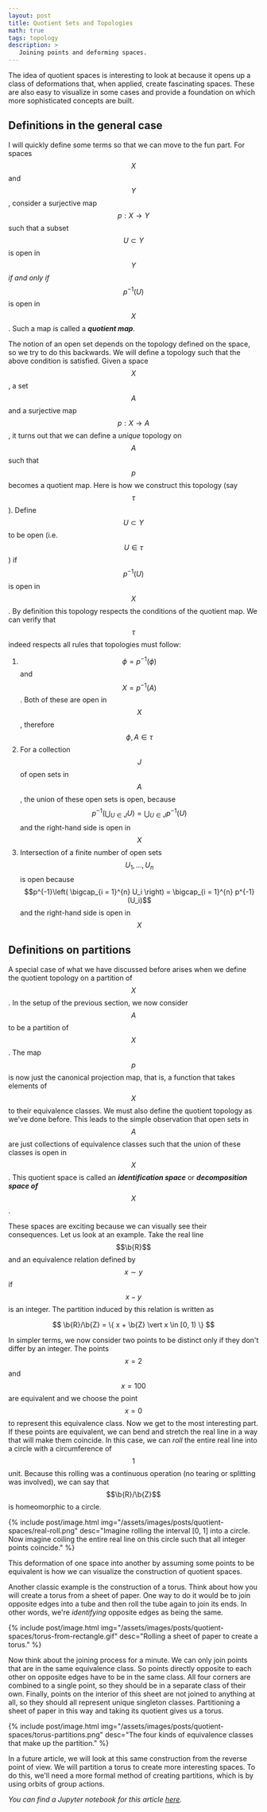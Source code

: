 ```yaml
---
layout: post
title: Quotient Sets and Topologies
math: true
tags: topology
description: >
   Joining points and deforming spaces.
---
```


The idea of quotient spaces is interesting to look at because it opens up a class of deformations that, when applied, create fascinating spaces. These are also easy to visualize in some cases and provide a foundation on which more sophisticated concepts are built.

## Definitions in the general case

I will quickly define some terms so that we can move to the fun part. For spaces $$X$$ and $$Y$$, consider a surjective map $$p: X \to Y$$ such that a subset $$U \subset Y$$ is open in $$Y$$ *if and only if* $$p^{-1}(U)$$ is open in $$X$$. Such a map is called a ***quotient map***.

The notion of an open set depends on the topology defined on the space, so we try to do this backwards. We will define a topology such that the above condition is satisfied. Given a space $$X$$, a set $$A$$ and a surjective map $$p: X \to A$$, it turns out that we can define a *unique* topology on $$A$$ such that $$p$$ becomes a quotient map. Here is how we construct this topology (say $$\tau$$). Define $$U \subset Y$$ to be open (i.e. $$U \in \tau$$) if $$p^{-1}(U)$$ is open in $$X$$. By definition this topology respects the conditions of the quotient map. We can verify that $$\tau$$ indeed respects all rules that topologies must follow: 

1. $$\phi = p^{-1}(\phi)$$ and $$X = p^{-1}(A)$$. Both of these are open in $$X$$, therefore $$\phi, A \in \tau$$
1. For a collection $$J$$ of open sets in $$A$$, the union of these open sets is open, because $$p^{-1}\left( \bigcup_{U \in J} U \right) = \bigcup_{U \in J} p^{-1}(U)$$ and the right-hand side is open in $$X$$
1. Intersection of a finite number of open sets $$U_1, \ldots, U_n$$ is open because $$p^{-1}\left( \bigcap_{i = 1}^{n} U_i \right) = \bigcap_{i = 1}^{n} p^{-1}(U_i)$$ and the right-hand side is open in $$X$$

## Definitions on partitions

A special case of what we have discussed before arises when we define the quotient topology on a partition of $$X$$. In the setup of the previous section, we now consider $$A$$ to be a partition of $$X$$. The map $$p$$ is now just the canonical projection map, that is, a function that takes elements of $$X$$ to their equivalence classes. We must also define the quotient topology as we've done before. This leads to the simple observation that open sets in $$A$$ are just collections of equivalence classes such that the union of these classes is open in $$X$$. This quotient space is called an ***identification space*** or ***decomposition space of*** $$X$$.

These spaces are exciting because we can visually see their consequences. Let us look at an example. Take the real line $$\b{R}$$ and an equivalence relation defined by $$x \sim y$$ if $$x - y$$ is an integer. The partition induced by this relation is written as

$$
\b{R}/\b{Z} = \{ x + \b{Z} \vert x \in [0, 1) \}
$$

In simpler terms, we now consider two points to be distinct only if they don't differ by an integer. The points $$x = 2$$ and $$x = 100$$ are equivalent and we choose the point $$x = 0$$ to represent this equivalence class. Now we get to the most interesting part. If these points are equivalent, we can bend and stretch the real line in a way that will make them coincide. In this case, we can *roll* the entire real line into a circle with a circumference of $$1$$ unit. Because this rolling was a continuous operation (no tearing or splitting was involved), we can say that $$\b{R}/\b{Z}$$ is homeomorphic to a circle.

{% include post/image.html img="/assets/images/posts/quotient-spaces/real-roll.png" desc="Imagine rolling the interval [0, 1] into a circle. Now imagine coiling the entire real line on this circle such that all integer points coincide." %}

This deformation of one space into another by assuming some points to be equivalent is how we can visualize the construction of quotient spaces.

Another classic example is the construction of a torus. Think about how you will create a torus from a sheet of paper. One way to do it would be to join opposite edges into a tube and then roll the tube again to join its ends. In other words, we're *identifying* opposite edges as being the same.

{% include post/image.html img="/assets/images/posts/quotient-spaces/torus-from-rectangle.gif" desc="Rolling a sheet of paper to create a torus." %}

Now think about the joining process for a minute. We can only join points that are in the same equivalence class. So points directly opposite to each other on opposite edges have to be in the same class. All four corners are combined to a single point, so they should be in a separate class of their own. Finally, points on the interior of this sheet are not joined to anything at all, so they should all represent unique singleton classes. Partitioning a sheet of paper in this way and taking its quotient gives us a torus.

{% include post/image.html img="/assets/images/posts/quotient-spaces/torus-partitions.png" desc="The four kinds of equivalence classes that make up the partition." %}

In a future article, we will look at this same construction from the reverse point of view. We will partition a torus to create more interesting spaces. To do this, we'll need a more formal method of creating partitions, which is by using orbits of group actions.

*You can find a Jupyter notebook for this article [here](https://github.com/mayant15/Notebooks/blob/master/quotient-spaces.ipynb).*